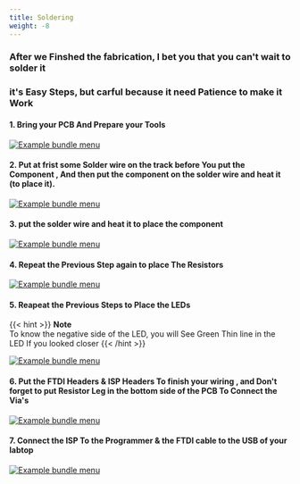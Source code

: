 ```yaml
---
title: Soldering
weight: -8
---
```

### After we Finshed the fabrication, I bet you that you can't wait to solder it 

### it's Easy Steps, but carful because it need Patience to make it Work 

#### 1. Bring your PCB And Prepare your Tools 

[![Example bundle menu](/media/Soldering1.png)](/media/Soldering1.png)

#### 2. Put at frist some Solder wire on the track before You put the Component , And then put the component on the solder wire and heat it (to place it).

[![Example bundle menu](/media/Soldering2.png)](/media/Soldering2.png)

#### 3. put the solder wire and heat it to place the component 

[![Example bundle menu](/media/Soldering3.png)](/media/Soldering3.png)

#### 4. Repeat the Previous Step again to place The Resistors 

[![Example bundle menu](/media/Soldering4.png)](/media/Soldering4.png)

#### 5. Reapeat the Previous Steps to Place the LEDs
{{< hint >}}
**Note**\
To know the negative side of the LED, you will See Green Thin line in the LED If you 
looked closer 
{{< /hint >}}

[![Example bundle menu](/media/Soldering5.png)](/media/Soldering5.png)

#### 6. Put the FTDI Headers & ISP Headers To finish your wiring , and Don't forget to put Resistor Leg in the bottom side of the PCB To Connect the Via's 


[![Example bundle menu](/media/Soldering6.png)](/media/Soldering6.png)

#### 7. Connect the ISP To the Programmer & the FTDI cable to the USB of your labtop 


[![Example bundle menu](/media/Soldering7.png)](/media/Soldering7.png)